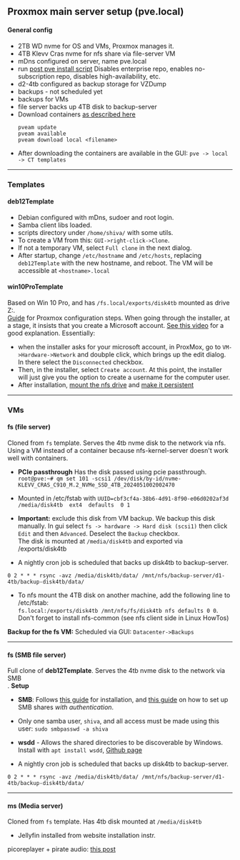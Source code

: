 ## Proxmox main server setup (pve.local) 


#### General config
- 2TB WD nvme for OS and VMs, Proxmox manages it.
- 4TB Klevv Cras nvme for nfs share via file-server VM
- mDns configured on server, name pve.local
- run [post pve install script](https://community-scripts.github.io/ProxmoxVE/scripts?id=post-pve-install) Disables enterprise repo, enables no-subscription repo, disables high-availability, etc.
- d2-4tb configured as backup storage for VZDump
- backups - not scheduled yet
- backups for VMs
- file server backs up 4TB disk to backup-server
- Download containers [as described here](https://pve.proxmox.com/wiki/Linux_Container#pct_container_images)
  ```
  pveam update
  pveam available
  pveam download local <filename>
  ```
- After downloading the containers are available in the GUI: `pve -> local -> CT templates`

---
### Templates

#### deb12Template 
- Debian configured with mDns, sudoer and root login.
- Samba client libs loaded.
- scripts directory under `/home/shiva/` with some utils.
- To create a VM from this: `GUI->right-click->Clone`. 
- If not a temporary VM, select `Full clone` in the next dialog.
- After startup, change `/etc/hostname` and `/etc/hosts`, replacing `deb12Template` with the new hostname, and reboot. The VM will be accessible at `<hostname>.local`

#### win10ProTemplate

Based on Win 10 Pro, and has `/fs.local/exports/disk4tb` mounted as drive Z:. <br>
[Guide](https://pve.proxmox.com/wiki/Windows_10_guest_best_practices)
for Proxmox configuration steps. When going through the installer, at a stage, it insists that you create 
a Microsoft account. [See this video](https://www.youtube.com/watch?v=45n6_7DnrWc)
for a good explanation. Essentially:
- when the installer asks for your microsoft account, in ProxMox, go to 
`VM->Hardware->Network` and doubple click, which brings up the edit dialog.
In there select the `Disconnected` checkbox. 
- Then, in the installer, select `Create account`. At this point, the installer will just 
give you the option to create a username for the computer user.
- After installation, [mount the nfs drive](https://www.dell.com/support/kbdoc/en-us/000019642/ecs-how-to-mount-nfs-share-on-windows-client)
and [make it persistent](https://www.opswat.com/docs/mdss/knowledge-base/windows-deployment--how-to-create-a-persistent-mount-for-smb-and)


---
### VMs

#### fs (file server)
Cloned from `fs` template. Serves the 4tb nvme disk to the network via nfs. Using a VM instead of a container because nfs-kernel-server doesn't work well with containers.
- **PCIe passthrough** Has the disk passed using pcie passthrough.
`root@pve:~# qm set 101 -scsi1 /dev/disk/by-id/nvme-KLEVV_CRAS_C910_M.2_NVMe_SSD_4TB_2024051002002470`

- Mounted in /etc/fstab with `UUID=cbf3cf4a-38b6-4d91-8f90-e06d0202af3d  /media/disk4tb  ext4  defaults  0 1
`

- **Important:** exclude this disk from VM backup. We backup this disk manually. In gui select `fs -> hardware -> Hard disk (scsi1)` then click `Edit` and then `Advanced`. Deselect the `Backup` checkbox. <br>The disk is mounted at `/media/disk4tb` and exported via /exports/disk4tb
- A nightly cron job is scheduled that backs up disk4tb to backup-server.
```
0 2 * * * rsync -avz /media/disk4tb/data/ /mnt/nfs/backup-server/d1-4tb/backup-disk4tb/data/
```

- To nfs mount the 4TB disk on another machine, add the following line to /etc/fstab:<br> `fs.local:/exports/disk4tb /mnt/nfs/fs/disk4tb nfs defaults 0 0`. Don't forget to install nfs-common (see nfs client side in Linux HowTos)

**Backup for the fs VM:**  Scheduled via GUI: `Datacenter->Backups`

---
#### fs (SMB file server)
Full clone of **deb12Template**. Serves the 4tb nvme disk to the network via SMB<br>.
**Setup**
- **SMB**: Follows [this guide](https://ubuntu.com/tutorials/install-and-configure-samba#2-installing-samba) for installation, and 
[this guide](https://www.virtono.com/community/tutorial-how-to/samba-sharing-with-authentication/) on how to set up SMB shares *with authentication*.
- Only one samba user, `shiva`, and all access must be made using this user: `sudo smbpasswd -a shiva`

- **wsdd** - Allows the shared directories to be discoverable by Windows. Install with `apt install wsdd`, [Github page](https://github.com/christgau/wsdd/tree/master)

- A nightly cron job is scheduled that backs up disk4tb to backup-server.
```
0 2 * * * rsync -avz /media/disk4tb/data/ /mnt/nfs/backup-server/d1-4tb/backup-disk4tb/data/
```
---
#### ms (Media server)
Cloned from `fs` template. Has 4tb disk mounted at `/media/disk4tb`
- Jellyfin installed from website installation instr.


picoreplayer + pirate audio: [this post](https://forums.lyrion.org/forum/user-forums/linux-unix/108174-jivelite-on-a-pirate-audio-240x240-screen/page24?111502-Jivelite-on-a-Pirate-Audio-240x240-screen=&viewfull=1#post1421255)




















